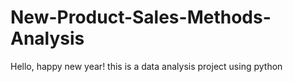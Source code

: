 # New-Product-Sales-Methods-Analysis
Hello, happy new year! this is a data analysis project using python
